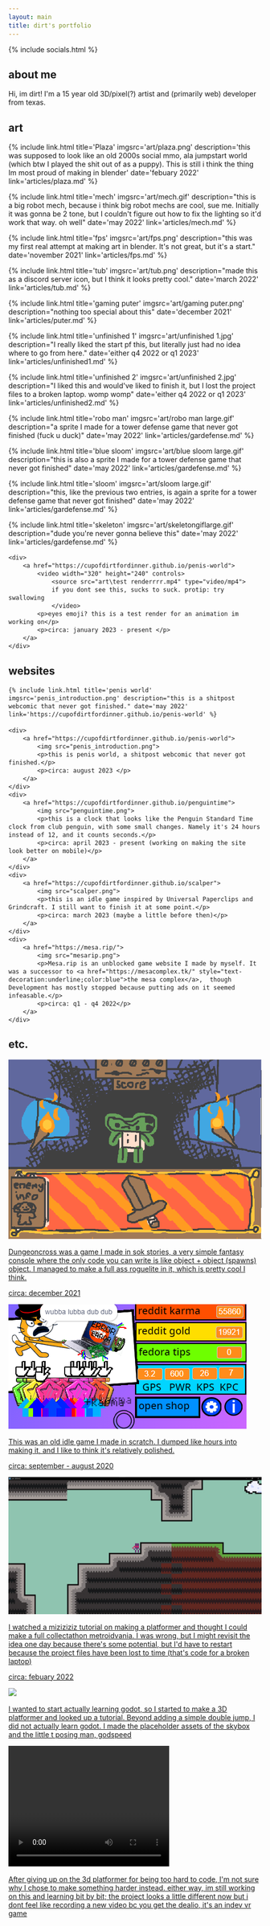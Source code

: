 ```yaml
---
layout: main
title: dirt's portfolio
---
```

{% include socials.html %}
<div id="aboutMe">
        <h2>about me</h2>
        <p>Hi, im dirt! I'm a 15 year old 3D/pixel(?) artist and (primarily web) developer from texas.</p>
    </div>

<h2>art</h2>

<div id="art">
{% include link.html title='Plaza' imgsrc='art/plaza.png' description='this was supposed to look like an old 2000s social mmo, ala jumpstart world (which btw I played the shit out of as a puppy). This is still i think the thing Im most proud of making in blender' date='febuary 2022' link='articles/plaza.md' %}

{% include link.html title='mech' imgsrc='art/mech.gif' description="this is a big robot mech, because i think big robot mechs are cool, sue me. Initially it was gonna be 2 tone, but I couldn't figure out how to fix the lighting so it'd work that way. oh well" date='may 2022' link='articles/mech.md' %}

{% include link.html title='fps' imgsrc='art/fps.png' description="this was my first real attempt at making art in blender. It's not great, but it's a start." date='november 2021' link='articles/fps.md' %}

{% include link.html title='tub' imgsrc='art/tub.png' description="made this as a discord server icon, but I think it looks pretty cool." date='march 2022' link='articles/tub.md' %}

{% include link.html title='gaming puter' imgsrc='art/gaming puter.png' description="nothing too special about this" date='december 2021' link='articles/puter.md' %}

{% include link.html title='unfinished 1' imgsrc='art/unfinished 1.jpg' description="I really liked the start pf this, but literally just had no idea where to go from here." date='either q4 2022 or q1 2023' link='articles/unfinished1.md' %}

{% include link.html title='unfinished 2' imgsrc='art/unfinished 2.jpg' description="I liked this and would've liked to finish it, but I lost the project files to a broken laptop. womp womp" date='either q4 2022 or q1 2023' link='articles/unfinished2.md' %}

 {% include link.html title='robo man' imgsrc='art/robo man large.gif' description="a sprite I made for a tower defense game that never got finished (fuck u duck)" date='may 2022' link='articles/gardefense.md' %}

 {% include link.html title='blue sloom' imgsrc='art/blue sloom large.gif' description="this is also a sprite I made for a tower defense game that never got finished" date='may 2022' link='articles/gardefense.md' %}

 {% include link.html title='sloom' imgsrc='art/sloom large.gif' description="this, like the previous two entries, is again a sprite for a tower defense game that never got finished" date='may 2022' link='articles/gardefense.md' %}

  {% include link.html title='skeleton' imgsrc='art/skeletongiflarge.gif' description="dude you're never gonna believe this" date='may 2022' link='articles/gardefense.md' %}


    <div>
        <a href="https://cupofdirtfordinner.github.io/penis-world">
            <video width="320" height="240" controls>
                <source src="art\test renderrrr.mp4" type="video/mp4">
                if you dont see this, sucks to suck. protip: try swallowing
                </video>
            <p>eyes emoji? this is a test render for an animation im working on</p>
            <p>circa: january 2023 - present </p>
        </a>
    </div>
</div>
<h2>websites</h2>
<div id="code">

    {% include link.html title='penis world' imgsrc='penis_introduction.png' description="this is a shitpost webcomic that never got finished." date='may 2022' link='https://cupofdirtfordinner.github.io/penis-world' %}

    <div>
        <a href="https://cupofdirtfordinner.github.io/penis-world">
            <img src="penis_introduction.png">
            <p>this is penis world, a shitpost webcomic that never got finished.</p>
            <p>circa: august 2023 </p>
        </a>
    </div>
    <div>
        <a href="https://cupofdirtfordinner.github.io/penguintime">
            <img src="penguintime.png">
            <p>this is a clock that looks like the Penguin Standard Time clock from club penguin, with some small changes. Namely it's 24 hours instead of 12, and it counts seconds.</p>
            <p>circa: april 2023 - present (working on making the site look better on mobile)</p>
        </a>
    </div>
    <div>
        <a href="https://cupofdirtfordinner.github.io/scalper">
            <img src="scalper.png">
            <p>this is an idle game inspired by Universal Paperclips and Grindcraft. I still want to finish it at some point.</p>
            <p>circa: march 2023 (maybe a little before then)</p>
        </a>
    </div>
    <div>
        <a href="https://mesa.rip/">
            <img src="mesarip.png">
            <p>Mesa.rip is an unblocked game website I made by myself. It was a successor to <a href="https://mesacomplex.tk/" style="text-decoration:underline;color:blue">the mesa complex</a>,  though Development has mostly stopped because putting ads on it seemed infeasable.</p>
            <p>circa: q1 - q4 2022</p>
        </a>
    </div>
</div>
<h2>etc.</h2>
<div id="garbage">
    <div>
        <a href="https://sok-stories.com/?ENKQ">
            <img src="dungeoncross.png">
            <p>Dungeoncross was a game I made in sok stories, a very simple fantasy console where the only code you can write is like object + object (spawns) object. I managed to make a full ass roguelite in it, which is pretty cool  I think.</p>
            <p>circa: december 2021</p>
        </a>
    </div>
    <div>
        <a href="https://scratch.mit.edu/projects/416984061/">
            <img src="14yoonline.png">
            <p>This was an old idle game I made in scratch. I dumped like hours into making it, and I like to think it's relatively polished.</p>
            <p>circa: september - august 2020</p>
        </a>
    </div>
    <div>
        <a href="">
            <img src="plat.jpg">
            <p>I watched a miziziziz tutorial on making a platformer and thought I could make a full collectathon metroidvania. I was wrong, but I might revisit the idea one day because there's some potential, but I'd have to restart because the project files have been lost to time (that's code for a broken laptop)</p>
            <p>circa: febuary 2022</p>
        </a>
    </div>
    <div>
        <a href="">
            <img src="3dplat.gif">
            <p>I wanted to start actually learning godot, so I started to make a 3D platformer and looked up a tutorial. Beyond adding a simple double jump, I did not actually learn godot. I made the placeholder assets of the skybox and the little t posing man, godspeed</p>
        </a>
    </div>
    <div>
        <a href="">
            <video width="320" height="240" controls>
                <source src="gaydev.mp4" type="video/mp4">
                if you dont see this, sucks to suck. protip: kill yourself
                </video>
            <p>After giving up on the 3d platformer for being too hard to code, I'm not sure why I chose to make something harder instead. either way, im still working on this and learning bit by bit; the project looks a little different now but i dont feel like recording a new video bc you get the dealio, it's an indev vr game</p>
        </a>
    </div>
</div>